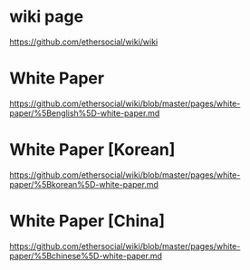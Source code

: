# wiki page
https://github.com/ethersocial/wiki/wiki


# White Paper 
https://github.com/ethersocial/wiki/blob/master/pages/white-paper/%5Benglish%5D-white-paper.md

# White Paper [Korean]
https://github.com/ethersocial/wiki/blob/master/pages/white-paper/%5Bkorean%5D-white-paper.md

# White Paper [China]
https://github.com/ethersocial/wiki/blob/master/pages/white-paper/%5Bchinese%5D-white-paper.md
